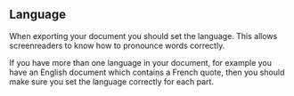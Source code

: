 ## Language
When exporting your document you should set the language. This allows screenreaders to know how to pronounce words correctly. 

If you have more than one language in your document, for example you have an English document which contains a French quote, then you should make sure you set the language correctly for each part.
